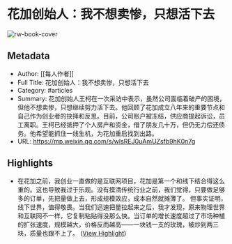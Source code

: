 # 花加创始人：我不想卖惨，只想活下去

![rw-book-cover](https://mmbiz.qpic.cn/mmbiz_jpg/DezXb6Zd7SiaUkMmzQts7RWKVCpjnRzJbN3HkVoAzA9uDlwZ6vdMuAaY8LBS1TVNGr5j1lB6e8U3dibZLJ4obkDg/0?wx_fmt=jpeg)

## Metadata
- Author: [[每人作者]]
- Full Title: 花加创始人：我不想卖惨，只想活下去
- Category: #articles
- Summary: 花加创始人王柯在一次采访中表示，虽然公司面临着破产的困境，但他不想卖惨，只想继续努力活下去。他回顾了花加成立八年来的重要节点和自己作为创业者的抉择和反思。目前，公司账户被冻结，供应商提起诉讼，员工离职。王柯已经抵押了个人房产和资金，借了朋友几十万，但仍无力偿还债务。他希望能抓住一线生机，为花加重启找到出路。
- URL: https://mp.weixin.qq.com/s/wIsREJ0uAmUZsfb9hK0n7g

## Highlights
- 在花加之前，我创业一直做的是互联网项目，花加是第一个和线下结合得这么重的。这也导致我过于乐观。没有摸清传统行业之前，我们觉得，只要做足够多的订单，先把量做上去，形成规模效应，成本自然就摊薄了。 
  但事实证明，线下世界，值得敬畏。当我们迅速把量拉起来之后，我才发现，原来物理世界和互联网不一样，它复制粘贴得没那么快。当订单的增长速度超过了市场种植的扩张速度，规模越大，价格反而越高——一块钱一支的玫瑰，被炒到两三块，质量也跟不上了。 ([View Highlight](https://read.readwise.io/read/01hh3zv7rj4qyz95e1aanrhx32))
